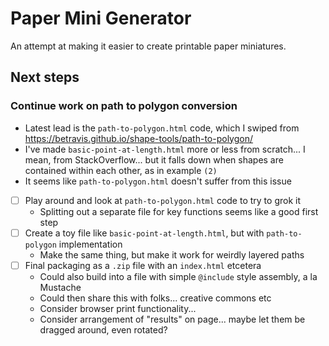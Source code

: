 # Paper Mini Generator

An attempt at making it easier to create printable paper miniatures.

## Next steps

### Continue work on path to polygon conversion

- Latest lead is the `path-to-polygon.html` code, which I swiped from <https://betravis.github.io/shape-tools/path-to-polygon/>
- I've made `basic-point-at-length.html` more or less from scratch... I mean, from StackOverflow... but it falls down when shapes are contained within each other, as in example `(2)`
- It seems like `path-to-polygon.html` doesn't suffer from this issue
- [ ] Play around and look at `path-to-polygon.html` code to try to grok it
  - Splitting out a separate file for key functions seems like a good first step
- [ ] Create a toy file like `basic-point-at-length.html`, but with `path-to-polygon` implementation
  - Make the same thing, but make it work for weirdly layered paths
- [ ] Final packaging as a `.zip` file with an `index.html` etcetera
  - Could also build into a file with simple `@include` style assembly, a la Mustache
  - Could then share this with folks... creative commons etc
  - Consider browser print functionality...
  - Consider arrangement of "results" on page... maybe let them be dragged around, even rotated?
